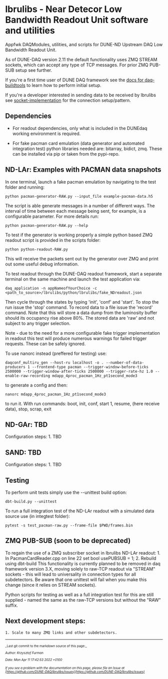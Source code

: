 # lbrulibs - Near Detecor Low Bandwidth Readout Unit software and utilities 
Appfwk DAQModules, utilities, and scripts for DUNE-ND Upstream DAQ Low Bandwidth Readout Unit.

As of DUNE-DAQ version 2.11 the default functionality uses ZMQ STREAM sockets, which can accept any type of TCP messages. For prior ZMQ PUB-SUB setup see further.

If you're a first time user of DUNE DAQ framework see the [docs for daq-buildtools](https://dune-daq-sw.readthedocs.io/en/latest/packages/daq-buildtools/) to learn how to perform initial setup.

If you're a developer interested in sending data to be received by lbrulibs see [socket-implementation](socket-implementation.md) for the connection setup/pattern.

## Dependencies

- For readout dependencies, only what is included in the DUNEdaq working environment is required.

- For fake pacman card emulation (data generator and automated integration test) python libraries needed are: bitarray, bidict, zmq. These can be installed via pip or taken from the pypi-repo.

## ND-LAr: Examples with PACMAN data snapshots
In one terminal, launch a fake pacman emulation by navigating to the test folder and running:

    python pacman-generator-RAW.py --input_file example-pacman-data.h5

The script is able generate messages in a number of different ways. The interval of time between each message being sent, for example,
is a configurable parameter. For more details run:

    python pacman-generator-RAW.py --help

To test if the generator is working properly a simple python based ZMQ readout script is provided in the scripts folder:

    python python-readout-RAW.py

This will receive the packets sent out by the generator over ZMQ and print out some useful debug information.

To test readout through the DUNE-DAQ readout framework, start a separate terminal on the same machine and launch the test application via:

    daq_application -n appNameofYourChoice -c <path_to_source>/lbrulibs/python/lbrulibs/fake_NDreadout.json
    
Then cycle through the states by typing 'init', 'conf' and 'start'. To stop the run issue the 'stop' command. To record data to a file
issue the 'record' command. Note that this will store a data dump from the luminosity buffer should its occupancy rise above 80%. The stored
data are 'raw' and not subject to any trigger selection.

Note - due to the need for a more configurable fake trigger implementation in readout this test will produce numerous warnings for failed trigger
requests. These can be safely ignored.

To use nanorc instead (preffered for testing) use:

    daqconf_multiru_gen --host-ru localhost -o . --number-of-data-producers 1 --frontend-type pacman --trigger-window-before-ticks 2500000 --trigger-window-after-ticks 2500000 --trigger-rate-hz 1.0 --enable-raw-recording mdapp_4proc_pacman_1Hz_pt1second_mode3

to generate a config and then:

    nanorc mdapp_4proc_pacman_1Hz_pt1second_mode3

to run it. With run commands: boot, init, conf, start 1, resume, (here receive data), stop, scrap, exit

## ND-GAr: TBD
Configuration steps:
    1. TBD

## SAND: TBD
Configuration steps:
    1. TBD

## Testing
To perform unit tests simply use the --unittest build option:

    dbt-build.py --unittest

To run a full integration test of the ND-LAr readout with a simulated data source use (in integtest folder):

    pytest -s test_pacman-raw.py --frame-file $PWD/frames.bin

## ZMQ PUB-SUB (soon to be deprecated)
To regain the use of a ZMQ subscriber socket in lbrulibs ND-LAr readout:
    1. In PacmanCardReader.cpp on line 22 set bool usePUBSUB = 1;
    2. Rebuild using dbt-build
This functionality is currently planned to be removed in daq framework version 3.X, moving solely to raw-TCP readout via "STREAM" sockets - this will lead to universality in connection types for all subdetectors. Be aware that one unittest will fail when you make this change (since it relies on STREAM sockets). 

Python scripts for testing as well as a full integration test for this are still supplied - named the same as the raw-TCP versions but without the "RAW" suffix.

## Next development steps:
    1. Scale to many ZMQ links and other subdetectors.


-----

<font size="1">
_Last git commit to the markdown source of this page:_


_Author: Krzysztof Furman_

_Date: Mon Apr 11 17:42:53 2022 +0100_

_If you see a problem with the documentation on this page, please file an Issue at [https://github.com/DUNE-DAQ/lbrulibs/issues](https://github.com/DUNE-DAQ/lbrulibs/issues)_
</font>
